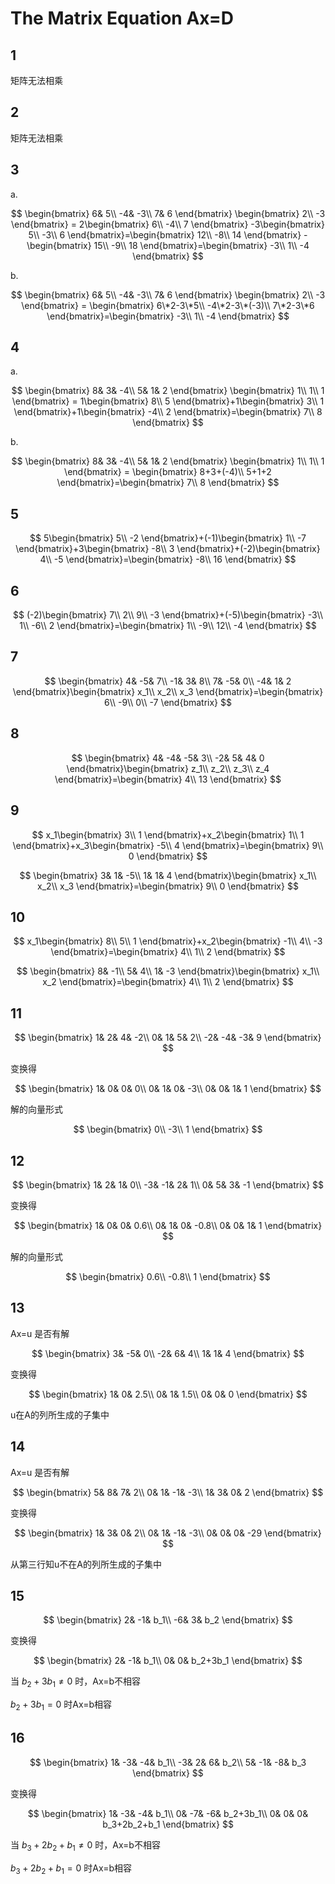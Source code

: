 # The Matrix Equation Ax=D

## 1

矩阵无法相乘

## 2

矩阵无法相乘

## 3

a.

$$
\begin{bmatrix}
  6&  5\\
 -4& -3\\
  7&  6
\end{bmatrix} \begin{bmatrix}
 2\\
-3
\end{bmatrix} = 2\begin{bmatrix}
  6\\
 -4\\
  7 
\end{bmatrix} -3\begin{bmatrix}
  5\\
 -3\\
  6 
\end{bmatrix}=\begin{bmatrix}
 12\\
 -8\\
 14 
\end{bmatrix} - \begin{bmatrix}
 15\\
 -9\\
 18 
\end{bmatrix}=\begin{bmatrix}
 -3\\
  1\\
 -4 
\end{bmatrix}
$$

b.

$$
\begin{bmatrix}
  6&  5\\
 -4& -3\\
  7&  6
\end{bmatrix} \begin{bmatrix}
 2\\
-3
\end{bmatrix} = \begin{bmatrix}
 6\*2-3\*5\\
 -4\*2-3\*(-3)\\
 7\*2-3\*6
\end{bmatrix}=\begin{bmatrix}
 -3\\
  1\\
 -4 
\end{bmatrix}
$$

## 4

a.

$$
\begin{bmatrix}
  8& 3& -4\\
  5& 1&  2
\end{bmatrix} \begin{bmatrix}
 1\\
 1\\
 1
\end{bmatrix} = 1\begin{bmatrix}
  8\\
  5 
\end{bmatrix}+1\begin{bmatrix}
  3\\
  1 
\end{bmatrix}+1\begin{bmatrix}
  -4\\
   2
\end{bmatrix}=\begin{bmatrix}
  7\\
  8 
\end{bmatrix}
$$

b.

$$
\begin{bmatrix}
  8& 3& -4\\
  5& 1&  2
\end{bmatrix} \begin{bmatrix}
 1\\
 1\\
 1
\end{bmatrix} = \begin{bmatrix}
  8+3+(-4)\\
  5+1+2
\end{bmatrix}=\begin{bmatrix}
  7\\
  8 
\end{bmatrix}
$$

## 5

$$
5\begin{bmatrix}
  5\\
 -2 
\end{bmatrix}+(-1)\begin{bmatrix}
  1\\
 -7 
\end{bmatrix}+3\begin{bmatrix}
 -8\\
  3 
\end{bmatrix}+(-2)\begin{bmatrix}
  4\\
 -5 
\end{bmatrix}=\begin{bmatrix}
 -8\\
 16 
\end{bmatrix}
$$

## 6

$$
(-2)\begin{bmatrix}
  7\\
  2\\
  9\\
 -3 
\end{bmatrix}+(-5)\begin{bmatrix}
 -3\\
  1\\
 -6\\
  2 
\end{bmatrix}=\begin{bmatrix}
  1\\
 -9\\
 12\\
 -4 
\end{bmatrix}
$$

## 7

$$
\begin{bmatrix}
  4& -5&  7\\
 -1&  3&  8\\
  7& -5&  0\\
 -4&  1&  2
\end{bmatrix}\begin{bmatrix}
 x_1\\
 x_2\\
 x_3
\end{bmatrix}=\begin{bmatrix}
  6\\
 -9\\
  0\\
 -7 
\end{bmatrix}
$$

## 8

$$
\begin{bmatrix}
  4& -4& -5& 3\\
 -2&  5&  4& 0
\end{bmatrix}\begin{bmatrix}
 z_1\\
 z_2\\
 z_3\\
 z_4
\end{bmatrix}=\begin{bmatrix}
  4\\
 13 
\end{bmatrix}
$$

## 9

$$
x_1\begin{bmatrix}
  3\\
  1 
\end{bmatrix}+x_2\begin{bmatrix}
  1\\
  1 
\end{bmatrix}+x_3\begin{bmatrix}
 -5\\
  4 
\end{bmatrix}=\begin{bmatrix}
  9\\
  0 
\end{bmatrix}
$$

$$
\begin{bmatrix}
  3&  1& -5\\
  1&  1&  4
\end{bmatrix}\begin{bmatrix}
 x_1\\
 x_2\\
 x_3
\end{bmatrix}=\begin{bmatrix}
  9\\
  0 
\end{bmatrix}
$$

## 10

$$
x_1\begin{bmatrix}
  8\\
  5\\
  1 
\end{bmatrix}+x_2\begin{bmatrix}
 -1\\
  4\\ 
 -3
\end{bmatrix}=\begin{bmatrix}
  4\\
  1\\
  2 
\end{bmatrix}
$$

$$
\begin{bmatrix}
  8&  -1\\
  5&   4\\ 
  1&  -3
\end{bmatrix}\begin{bmatrix}
 x_1\\
 x_2
\end{bmatrix}=\begin{bmatrix}
  4\\
  1\\
  2 
\end{bmatrix}
$$

## 11

$$
\begin{bmatrix}
  1&  2&  4& -2\\
  0&  1&  5&  2\\
 -2& -4& -3&  9
\end{bmatrix}
$$

变换得

$$
\begin{bmatrix}
  1&  0&  0&  0\\
  0&  1&  0& -3\\
  0&  0&  1&  1
\end{bmatrix}
$$

解的向量形式

$$
\begin{bmatrix}
  0\\
 -3\\
  1
\end{bmatrix}
$$

## 12

$$
\begin{bmatrix}
  1&  2&  1&  0\\
 -3& -1&  2&  1\\
  0&  5&  3& -1
\end{bmatrix}
$$

变换得

$$
\begin{bmatrix}
  1&  0&  0&  0.6\\
  0&  1&  0& -0.8\\
  0&  0&  1&  1
\end{bmatrix}
$$

解的向量形式

$$
\begin{bmatrix}
  0.6\\
 -0.8\\
  1
\end{bmatrix}
$$

## 13

Ax=u 是否有解

$$
\begin{bmatrix}
  3& -5&  0\\
 -2&  6&  4\\
  1&  1&  4
\end{bmatrix}
$$

变换得

$$
\begin{bmatrix}
  1&  0&  2.5\\
  0&  1&  1.5\\
  0&  0&  0
\end{bmatrix}
$$

u在A的列所生成的子集中

## 14

Ax=u 是否有解

$$
\begin{bmatrix}
  5&  8&  7& 2\\
  0&  1& -1& -3\\
  1&  3&  0& 2
\end{bmatrix}
$$

变换得

$$
\begin{bmatrix}
  1&  3&  0& 2\\
  0&  1& -1& -3\\
  0&  0&  0& -29
\end{bmatrix}
$$

从第三行知u不在A的列所生成的子集中

## 15

$$
\begin{bmatrix}
  2&  -1&  b_1\\
 -6&  3&   b_2
\end{bmatrix}
$$

变换得

$$
\begin{bmatrix}
  2&  -1&  b_1\\
  0&  0&   b_2+3b_1
\end{bmatrix}
$$

当 $b_2+3b_1\neq 0$ 时，Ax=b不相容

$b_2+3b_1=0$ 时Ax=b相容

## 16

$$
\begin{bmatrix}
  1& -3& -4&  b_1\\
 -3&  2&  6&  b_2\\
  5& -1& -8&  b_3
\end{bmatrix}
$$

变换得

$$
\begin{bmatrix}
  1& -3& -4&  b_1\\
  0& -7& -6&  b_2+3b_1\\
  0&  0&  0&  b_3+2b_2+b_1
\end{bmatrix}
$$

当 $b_3+2b_2+b_1\neq 0$ 时，Ax=b不相容

$b_3+2b_2+b_1=0$ 时Ax=b相容


